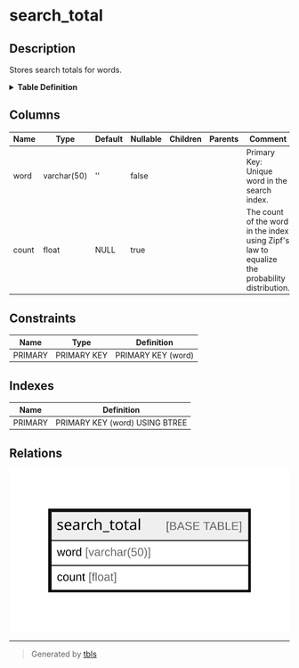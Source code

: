 # search_total

## Description

Stores search totals for words.

<details>
<summary><strong>Table Definition</strong></summary>

```sql
CREATE TABLE `search_total` (
  `word` varchar(50) NOT NULL DEFAULT '' COMMENT 'Primary Key: Unique word in the search index.',
  `count` float DEFAULT NULL COMMENT 'The count of the word in the index using Zipf''s law to equalize the probability distribution.',
  PRIMARY KEY (`word`)
) ENGINE=InnoDB DEFAULT CHARSET=utf8mb4 COLLATE=utf8mb4_general_ci COMMENT='Stores search totals for words.'
```

</details>

## Columns

| Name | Type | Default | Nullable | Children | Parents | Comment |
| ---- | ---- | ------- | -------- | -------- | ------- | ------- |
| word | varchar(50) | '' | false |  |  | Primary Key: Unique word in the search index. |
| count | float | NULL | true |  |  | The count of the word in the index using Zipf's law to equalize the probability distribution. |

## Constraints

| Name | Type | Definition |
| ---- | ---- | ---------- |
| PRIMARY | PRIMARY KEY | PRIMARY KEY (word) |

## Indexes

| Name | Definition |
| ---- | ---------- |
| PRIMARY | PRIMARY KEY (word) USING BTREE |

## Relations

![er](search_total.svg)

---

> Generated by [tbls](https://github.com/k1LoW/tbls)
